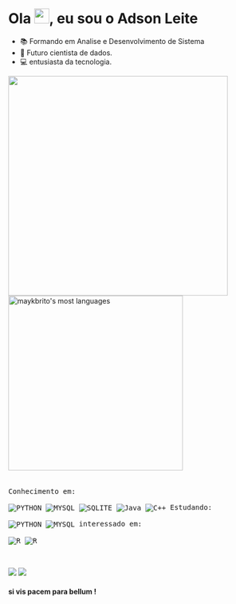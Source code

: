 <h1 align="left">Ola <img src="https://web.archive.org/web/20221020035219/https://raw.githubusercontent.com/kaueMarques/kaueMarques/master/hi.gif" height="30px">, eu sou o Adson Leite</h1>

- 📚 Formando em Analise e Desenvolvimento de Sistema
- 🚀 Futuro cientista de dados.
- 💻 entusiasta da tecnologia.

<div align="left">
<img width="440em" src="https://github-readme-stats.vercel.app/api?username=adson-fl&show_icons=false&theme=dracula&_all_commits=true&count_private=true"/>
<img width="350em" src="https://github-readme-stats.vercel.app/api/top-langs/?username=adson-fl&layout=compact&theme_icons=true&theme=dracula"alt="maykbrito's most 
languages"/>
</div>

<br/>
<br/>
<div style="display: inline_blok">
 
<kbd align="center">
<kbd>Conhecimento em:</kbd>
<br/>
<br/>
<img align="center" alt="PYTHON" src="https://img.shields.io/badge/Python-14354C?style=for-the-badge&logo=python&logoColor=white" />
<img align="center" alt="MYSQL" src="https://img.shields.io/badge/MySQL-00000F?style=for-the-badge&logo=mysql&logoColor=white" />
<img align="center" alt="SQLITE" src="https://img.shields.io/badge/SQLite-003B57?style=for-the-badge&logo=sqlite&logoColor=white" />
<img align="center" alt="Java" src="https://img.shields.io/badge/Java-ED8B00?style=for-the-badge&logo=java&logoColor=white" />
<img align="center" alt="C++" src="https://img.shields.io/badge/C%2B%2B-00599C?style=for-the-badge&logo=c%2B%2B&logoColor=white" />
</kbd>

</kbd>

<kbd align="center">
<kbd>Estudando:</kbd>
<br/>
<br/>
<img align="center" alt="PYTHON" src="https://img.shields.io/badge/Python-14354C?style=for-the-badge&logo=python&logoColor=white" />
 <img align="center" alt="MYSQL" src="https://img.shields.io/badge/MySQL-00000F?style=for-the-badge&logo=mysql&logoColor=white" />
</kbd>

<kbd align="center">
<kbd>interessado em:</kbd>
<br/>
<br/>
<img align="center" alt="R" src="https://img.shields.io/badge/R-276DC3?style=for-the-badge&logo=r&logoColor=white" />
 <img align="center" alt="R" src="https://img.shields.io/badge/Scala-DC322F?style=for-the-badge&logo=scala&logoColor=white" />
</kbd>

</div>

<br/>

##

<div>
  <a href = "mailto:adsonferreira585@gmail.com"><img src="https://img.shields.io/badge/Gmail-D14836?style=for-the-badge&logo=gmail&logoColor=white" target="_blank"></a>
  <a href="https://www.linkedin.com/in/adson-leite2301/" target="_blank"><img src="https://img.shields.io/badge/-LinkedIn-%230077B5?style=for-the-badge&logo=linkedin&logoColor=white" target="_blank"></a>


  ####  si vis pacem para bellum !
